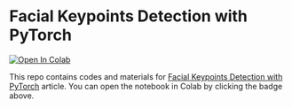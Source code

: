 # Facial Keypoints Detection with PyTorch

[![Open In Colab](https://colab.research.google.com/assets/colab-badge.svg)](https://colab.research.google.com/github/nithiroj/facial-keypoints-detection-with-pytorch/blob/master/Facial_Keypoints_Detection_with_PyTorch.ipynb)

This repo contains codes and materials for [Facial Keypoints Detection with PyTorch](https://medium.com/diving-in-deep/facial-keypoints-detection-with-pytorch-86bac79141e4) article. You can open the notebook in Colab by clicking the badge above.
